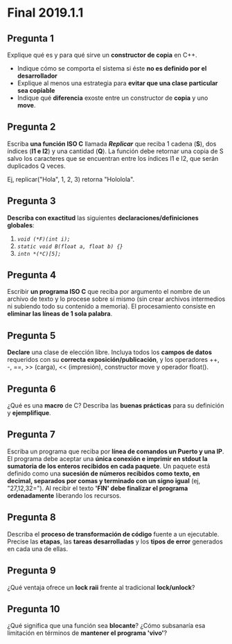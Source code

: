 # Final 2019.1.1

## Pregunta 1

Explique qué es y para qué sirve un **constructor de copia** en C++.

- Indique cómo se comporta el sistema si éste **no es definido por el desarrollador**
- Explique al menos una estrategia para **evitar que una clase particular sea copiable**
- Indique qué **diferencia** exoste entre un constructor de **copia** y uno **move**.

## Pregunta 2

Escriba **una función ISO C** llamada ***Replicar*** que reciba 1 cadena (**S**), dos índices (**I1 e I2**) y una cantidad (**Q**). La función debe retornar una copia de S salvo los caracteres que se encuentran entre los índices I1 e I2, que serán duplicados Q veces.

Ej, replicar("Hola", 1, 2, 3) retorna "Hololola".

## Pregunta 3

**Describa con exactitud** las siguientes **declaraciones/definiciones globales**:

1. *`void (*F)(int i);`*
2. *`static void B(float a, float b) {}`*
3. *`intn *(*C)[5];`*

## Pregunta 4

Escribir **un programa ISO C** que reciba por argumento el nombre de un archivo de texto y lo procese sobre sí mismo (sin crear archivos intermedios ni subiendo todo su contenido a memoria). El procesamiento consiste en **eliminar las líneas de 1 sola palabra**.

## Pregunta 5

**Declare** una clase de elección libre. Incluya todos los **campos de datos** requeridos con su **correcta exposición/publicación**, y los operadores ++, -, ==, >> (carga), << (impresión), constructor move y operador float().

## Pregunta 6

¿Qué es una **macro** de C? Describa las **buenas prácticas** para su definición y **ejemplifique**.

## Pregunta 7

Escriba un programa que reciba por **línea de comandos un Puerto y una IP**. El programa debe aceptar una **única conexión e imprimir en stdout la sumatoria de los enteros recibidos en cada paquete**. Un paquete está definido como una **sucesión de números recibidos como texto, en decimal, separados por comas y terminado con un signo igual** (ej, "27,12,32="). Al recibir el texto **'FIN' debe finalizar el programa ordenadamente** liberando los recursos.

## Pregunta 8

Describa el **proceso de transformación de código** fuente a un ejecutable. Precise las **etapas**, las **tareas desarrolladas** y los **tipos de error** generados en cada una de ellas.

## Pregunta 9

¿Qué ventaja ofrece un **lock raii** frente al tradicional **lock/unlock**?

## Pregunta 10

¿Qué significa que una función sea **blocante**? ¿Cómo subsanaría esa limitación en términos de **mantener el programa 'vivo'**?
